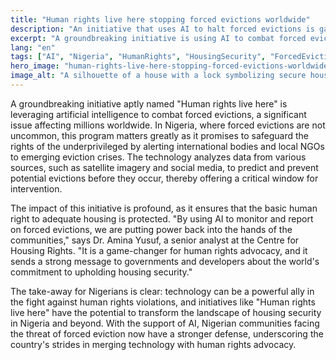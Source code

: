 ```yaml
---
title: "Human rights live here stopping forced evictions worldwide"
description: "An initiative that uses AI to halt forced evictions is gaining traction globally, impacting human rights and housing security."
excerpt: "A groundbreaking initiative is using AI to combat forced evictions globally."
lang: "en"
tags: ["AI", "Nigeria", "HumanRights", "HousingSecurity", "ForcedEvictions"]
hero_image: "human-rights-live-here-stopping-forced-evictions-worldwide.png"
image_alt: "A silhouette of a house with a lock symbolizing secure housing rights"
---
```


A groundbreaking initiative aptly named "Human rights live here" is leveraging artificial intelligence to combat forced evictions, a significant issue affecting millions worldwide. In Nigeria, where forced evictions are not uncommon, this program matters greatly as it promises to safeguard the rights of the underprivileged by alerting international bodies and local NGOs to emerging eviction crises. The technology analyzes data from various sources, such as satellite imagery and social media, to predict and prevent potential evictions before they occur, thereby offering a critical window for intervention.

The impact of this initiative is profound, as it ensures that the basic human right to adequate housing is protected. "By using AI to monitor and report on forced evictions, we are putting power back into the hands of the communities," says Dr. Amina Yusuf, a senior analyst at the Centre for Housing Rights. "It is a game-changer for human rights advocacy, and it sends a strong message to governments and developers about the world's commitment to upholding housing security."

The take-away for Nigerians is clear: technology can be a powerful ally in the fight against human rights violations, and initiatives like "Human rights live here" have the potential to transform the landscape of housing security in Nigeria and beyond. With the support of AI, Nigerian communities facing the threat of forced eviction now have a stronger defense, underscoring the country's strides in merging technology with human rights advocacy.
